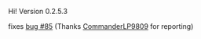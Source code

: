 Hi! Version 0.2.5.3

fixes <a href="https://github.com/Bumer-32/Redstone-Helper/issues/85">bug #85</a> (Thanks <a href="https://github.com/CommanderLP9809">CommanderLP9809</a> for reporting)
